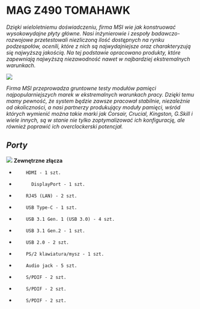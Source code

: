 # **MAG Z490 TOMAHAWK**

*Dzięki wieloletniemu doświadczeniu, firma MSI wie jak konstruować wysokowydajne płyty główne. Nasi inżynierowie i zespoły badawczo-rozwojowe przetestowali niezliczoną ilość dostępnych na rynku podzespołów, ocenili, które z nich są najwydajniejsze oraz charakteryzują się najwyższą jakością. Na tej podstawie opracowano produkty, które zapewniają najwyższą niezawodność nawet w najbardziej ekstremalnych warunkach.*

![](https://storage-asset.msi.com/global/picture/features/MB/Tomahawk/Z490/z490-tomahawk-board01.png)

*Firma MSI przeprowadza gruntowne testy modułów pamięci najpopularniejszych marek w ekstremalnych warunkach pracy. Dzięki temu mamy pewność, że system będzie zawsze pracował stabilnie, niezależnie od okoliczności, a nasi partnerzy produkujący moduły pamięci, wśród których wymienić można takie marki jak Corsair, Crucial, Kingston, G.Skill i wiele innych, są w stanie nie tylko zoptymalizować ich konfigurację, ale również poprawić ich overclockerski potencjał.*

## ***Porty***

![](https://storage-asset.msi.com/global/picture/images/mb/IO/msi-mag_z490_tomahawk_io.png)
**Zewnętrzne złącza**
-         HDMI - 1 szt. 
-		    DisplayPort - 1 szt.
-         RJ45 (LAN) - 2 szt.
-         USB Type-C - 1 szt.
-         USB 3.1 Gen. 1 (USB 3.0) - 4 szt.
-         USB 3.1 Gen.2 - 1 szt.
-         USB 2.0 - 2 szt.
-         PS/2 klawiatura/mysz - 1 szt.
-         Audio jack - 5 szt.
-         S/PDIF - 2 szt.
-         S/PDIF - 2 szt.
-         S/PDIF - 2 szt.

